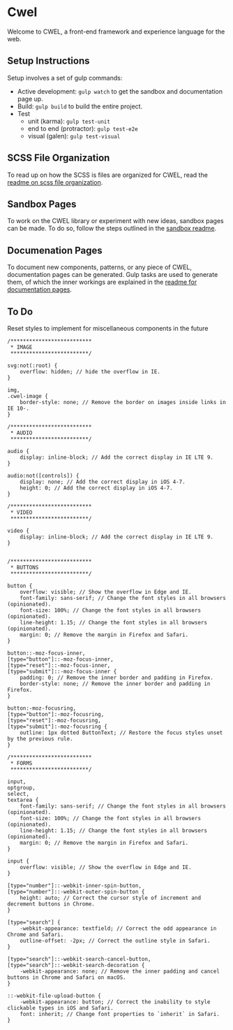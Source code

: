 # Cwel

Welcome to CWEL, a front-end framework and experience language for the web.

## Setup Instructions

Setup involves a set of gulp commands:

- Active development: `gulp watch` to get the sandbox and documentation page up.
- Build: `gulp build` to build the entire project.
- Test
	- unit (karma): `gulp test-unit`
	- end to end (protractor): `gulp test-e2e`
	- visual (galen): `gulp test-visual`

## SCSS File Organization

To read up on how the SCSS is files are organized for CWEL, read the
[readme on scss file organization]('./readme/SCSS-organization.md').

## Sandbox Pages

To work on the CWEL library or experiment with new ideas, sandbox pages
can be made. To do so, follow the steps outlined in the [sandbox readme]('./readme/Sandbox.md').

## Documenation Pages

To document new components, patterns, or any piece of CWEL, documentation pages
can be generated. Gulp tasks are used to generate them, of which the inner
workings are explained in the [readme for documentation pages]('./readme/Docs-pages.md').

## To Do

Reset styles to implement for miscellaneous components in the future

```
/**************************
 * IMAGE
 *************************/

svg:not(:root) {
    overflow: hidden; // hide the overflow in IE.
}

img,
.cwel-image {
    border-style: none; // Remove the border on images inside links in IE 10-.
}

/**************************
 * AUDIO
 *************************/

audio {
	display: inline-block; // Add the correct display in IE LTE 9.
}

audio:not([controls]) {
	display: none; // Add the correct display in iOS 4-7.
	height: 0; // Add the correct display in iOS 4-7.
}

/**************************
 * VIDEO
 *************************/

video {
	display: inline-block; // Add the correct display in IE LTE 9.
}


/**************************
 * BUTTONS
 *************************/

button {
	overflow: visible; // Show the overflow in Edge and IE.
	font-family: sans-serif; // Change the font styles in all browsers (opinionated).
	font-size: 100%; // Change the font styles in all browsers (opinionated).
	line-height: 1.15; // Change the font styles in all browsers (opinionated).
	margin: 0; // Remove the margin in Firefox and Safari.
}

button::-moz-focus-inner,
[type="button"]::-moz-focus-inner,
[type="reset"]::-moz-focus-inner,
[type="submit"]::-moz-focus-inner {
	padding: 0; // Remove the inner border and padding in Firefox.
	border-style: none; // Remove the inner border and padding in Firefox.
}

button:-moz-focusring,
[type="button"]:-moz-focusring,
[type="reset"]:-moz-focusring,
[type="submit"]:-moz-focusring {
	outline: 1px dotted ButtonText; // Restore the focus styles unset by the previous rule.
}

/**************************
 * FORMS
 *************************/

input,
optgroup,
select,
textarea {
	font-family: sans-serif; // Change the font styles in all browsers (opinionated).
	font-size: 100%; // Change the font styles in all browsers (opinionated).
	line-height: 1.15; // Change the font styles in all browsers (opinionated).
	margin: 0; // Remove the margin in Firefox and Safari.
}

input {
	overflow: visible; // Show the overflow in Edge and IE.
}

[type="number"]::-webkit-inner-spin-button,
[type="number"]::-webkit-outer-spin-button {
	height: auto; // Correct the cursor style of increment and decrement buttons in Chrome.
}

[type="search"] {
	-webkit-appearance: textfield; // Correct the odd appearance in Chrome and Safari.
	outline-offset: -2px; // Correct the outline style in Safari.
}

[type="search"]::-webkit-search-cancel-button,
[type="search"]::-webkit-search-decoration {
	-webkit-appearance: none; // Remove the inner padding and cancel buttons in Chrome and Safari on macOS.
}

::-webkit-file-upload-button {
	-webkit-appearance: button; // Correct the inability to style clickable types in iOS and Safari.
	font: inherit; // Change font properties to `inherit` in Safari.
}
```
